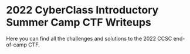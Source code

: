 # 2022 CyberClass Introductory Summer Camp CTF Writeups

Here you can find all the challenges and solutions to the 2022 CCSC end-of-camp CTF.
